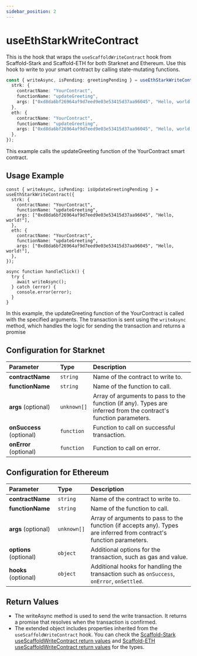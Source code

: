 ```yaml
---
sidebar_position: 2
---
```


# useEthStarkWriteContract

This is the hook that wraps the `useScaffoldWriteContract` hook from Scaffold-Stark and Scaffold-ETH for both Starknet and Ethereum. Use this hook to write to your smart contract by calling state-mutating functions.

```ts
const { writeAsync, isPending: greetingPending } = useEthStarkWriteContract({
  strk: {
    contractName: "YourContract",
    functionName: "updateGreeting",
    args: ["0xd8da6bf26964af9d7eed9e03e53415d37aa96045", "Hello, world!"],
  },
  eth: {
    contractName: "YourContract",
    functionName: "updateGreeting",
    args: ["0xd8da6bf26964af9d7eed9e03e53415d37aa96045", "Hello, world!"],
  },
});
```

This example calls the updateGreeting function of the YourContract smart contract.

## Usage Example

```tsx
const { writeAsync, isPending: isUpdateGreetingPending } = useEthStarkWriteContract({
  strk: {
    contractName: "YourContract",
    functionName: "updateGreeting",
    args: ["0xd8da6bf26964af9d7eed9e03e53415d37aa96045", "Hello, world!"],
  },
  eth: {
    contractName: "YourContract",
    functionName: "updateGreeting",
    args: ["0xd8da6bf26964af9d7eed9e03e53415d37aa96045", "Hello, world!"],
  },
});

async function handleClick() {
  try {
    await writeAsync();
  } catch (error) {
    console.error(error);
  }
}
```

In this example, the updateGreeting function of the YourContract is called with the specified arguments. The transaction is sent using the `writeAsync` method, which handles the logic for sending the transaction and returns a promise

## Configuration for Starknet

| Parameter                | Type        | Description                                                                                                      |
| :----------------------- | :---------- | :--------------------------------------------------------------------------------------------------------------- |
| **contractName**         | `string`    | Name of the contract to write to.                                                                                |
| **functionName**         | `string`    | Name of the function to call.                                                                                    |
| **args** (optional)      | `unknown[]` | Array of arguments to pass to the function (if any). Types are inferred from the contract's function parameters. |
| **onSuccess** (optional) | `function`  | Function to call on successful transaction.                                                                      |
| **onError** (optional)   | `function`  | Function to call on error.                                                                                       |

## Configuration for Ethereum

| Parameter              | Type        | Description                                                                                                          |
| :--------------------- | :---------- | :------------------------------------------------------------------------------------------------------------------- |
| **contractName**       | `string`    | Name of the contract to write to.                                                                                    |
| **functionName**       | `string`    | Name of the function to call.                                                                                        |
| **args** (optional)    | `unknown[]` | Array of arguments to pass to the function (if accepts any). Types are inferred from contract's function parameters. |
| **options** (optional) | `object`    | Additional options for the transaction, such as gas and value.                                                       |
| **hooks** (optional)   | `object`    | Additional hooks for handling the transaction such as `onSuccess`, `onError`, `onSettled`.                           |

## Return Values

- The writeAsync method is used to send the write transaction. It returns a promise that resolves when the transaction is confirmed.
- The extended object includes properties inherited from the `useScaffoldWriteContract` hook. You can check the [Scaffold-Stark useScaffoldWriteContract return values](https://docs.scaffoldstark.com/hooks/useScaffoldWriteContract#return-values) and [Scaffold-ETH useScaffoldWriteContract return values](https://docs.scaffoldeth.io/hooks/useScaffoldWriteContract#return-values) for the types.
